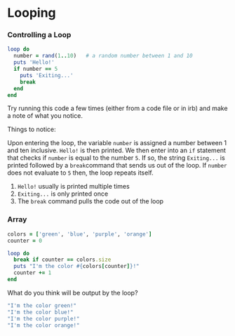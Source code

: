 # Looping

### Controlling a Loop

```Ruby
loop do
  number = rand(1..10)   # a random number between 1 and 10
  puts 'Hello!'
  if number == 5
    puts 'Exiting...'
    break
  end
end
```

Try running this code a few times (either from a code file or in irb) and make a note of what you notice.

Things to notice:

Upon entering the loop, the variable `number` is assigned a number between 1 and ten inclusive. `Hello!` is then printed.  We then enter into an `if` statement that checks if `number` is equal to the number `5`.  If so, the string  `Exiting...` is printed followed by a `break`command that sends us out of the loop.  If `number` does not evaluate to `5` then, the loop repeats itself.

1. `Hello!` usually is printed multiple times
2. `Exiting...` is only printed once
3. The `break` command pulls the code out of the loop

### Array

```Ruby
colors = ['green', 'blue', 'purple', 'orange']
counter = 0

loop do
  break if counter == colors.size
  puts "I'm the color #{colors[counter]}!"
  counter += 1
end
```

What do you think will be output by the loop?

```Ruby
"I'm the color green!"
"I'm the color blue!"
"I'm the color purple!"
"I'm the color orange!"
```







